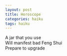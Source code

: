 ```yaml
---
layout: post
title: Horoscope
categories: haiku
tags: haiku
---
```

A jar that you use   
Will manifest bad Feng Shui  
Prepare to upgrade